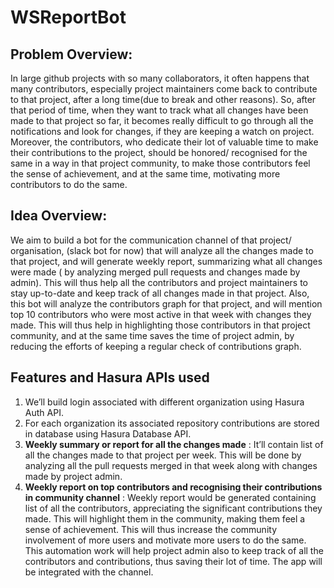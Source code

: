 
# WSReportBot
## Problem Overview:

In large github projects with so many collaborators, it often happens that many contributors, especially project maintainers come back to contribute to that project, after a long time(due to break and other reasons). So, after that period of time, when they want to track what all changes have been made to that project so far, it becomes really difficult to go through all the notifications and look for changes, if they are keeping a watch on project. Moreover, the contributors, who dedicate their lot of valuable time to make their contributions to the project, should be honored/ recognised for the same in a way in that project community, to make those contributors feel the sense of achievement, and at the same time, motivating more contributors to do the same.

## Idea Overview:
We aim to build a bot for the communication channel of that project/ organisation, (slack bot for now) that will analyze all the changes made to that project, and will generate weekly report, summarizing what all changes were made ( by analyzing merged pull requests and changes made by admin). This will thus help all the contributors and project maintainers to stay up-to-date and keep track of all changes made in that project. Also, this bot will analyze the contributors graph for that project, and will mention top 10 contributors who were most active in that week with changes they made. This will thus help in highlighting those contributors in that project community, and at the same time saves the time of project admin, by reducing the efforts of keeping a regular check of contributions graph.

## Features and Hasura APIs used
1. We’ll build login associated with different organization using Hasura Auth API.
2. For each organization its associated repository contributions are stored in database using Hasura Database API.
3. **Weekly summary or report for all the changes made** : It’ll contain list of all the changes made to that project per week. This will be done by analyzing all the pull requests merged in that week along with changes made by project admin.
4. **Weekly report on top contributors and recognising their contributions in community channel** : Weekly report would be generated containing list of all the contributors, appreciating the significant contributions they made. This will highlight them in the community, making them feel a sense of achievement. This will thus increase the community involvement of more users and motivate more users to do the same. This automation work will help project admin also to keep track of all the contributors and contributions, thus saving their lot of time. The app will be integrated with the channel.
